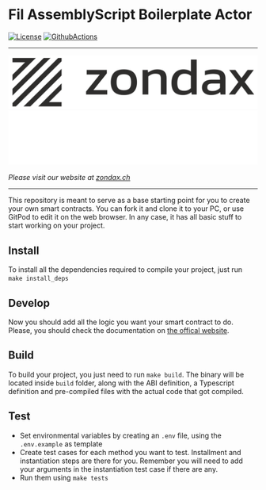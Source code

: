 # Fil AssemblyScript Boilerplate Actor

[![License](https://img.shields.io/badge/License-Apache%202.0-blue.svg)](https://opensource.org/licenses/Apache-2.0)
[![GithubActions](https://github.com/Zondax/fil-boilerplate-actor-as/actions/workflows/main.yaml/badge.svg)](https://github.com/Zondax/fil-boilerplate-actor-as/blob/master/.github/workflows/main.yaml)


---

![zondax_light](docs/assets/zondax_light.png#gh-light-mode-only)
![zondax_dark](docs/assets/zondax_dark.png#gh-dark-mode-only)

_Please visit our website at [zondax.ch](https://www.zondax.ch)_

---

This repository is meant to serve as a base starting point for you to create your own smart contracts.
You can fork it and clone it to your PC, or use GitPod to edit it on the web browser. In any case, it has all
basic stuff to start working on your project. 


## Install 
To install all the dependencies required to compile your project, just run `make install_deps`

## Develop
Now you should add all the logic you want your smart contract to do. Please, you should check the documentation on [the offical website](https://docs.zondax.ch).

## Build
To build your project, you just need to run `make build`. The binary will be located inside `build` folder, along with the ABI definition, a Typescript definition
and pre-compiled files with the actual code that got compiled. 

## Test
- Set environmental variables by creating an `.env` file, using the `.env.example` as template
- Create test cases for each method you want to test. Installment and instantiation steps are there for you. Remember you will need to add your arguments in the instantiation
test case if there are any.
- Run them using `make tests`
